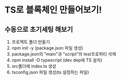 # TS로 블록체인 만들어보기!

## 수동으로 초기세팅 해보기

1. 프로젝트 폴더 만들기
2. npm init -y (package.json 파일 생성)
3. package.json의 "main"과 "script"의 test프로퍼티 삭제
4. npm install -D typescript (dev dep에 TS 설치)
5. src폴더에 index.ts 생성
6. tsconfig.json 파일 생성(ts 설정하는 파일)
